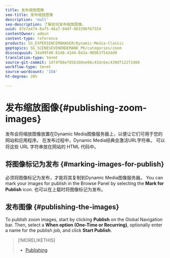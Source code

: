 ```yaml
---
title: 发布缩放图像
seo-title: 发布缩放图像
description: 'null'
seo-description: 了解如何发布缩放图像。
uuid: d7e7a474-8af5-46a7-94df-063396f67554
contentOwner: admin
content-type: reference
products: SG_EXPERIENCEMANAGER/Dynamic-Media-Classic
geptopics: SG_SCENESEVENONDEMAND_PK/categories/zoom
discoiquuid: 34a99fd0-8148-41d4-843a-909637542dd9
translation-type: tm+mt
source-git-commit: 1df4f88ef856160ee06c43dc6ec430df122f2408
workflow-type: tm+mt
source-wordcount: '154'
ht-degree: 28%

---
```



# 发布缩放图像{#publishing-zoom-images}

发布会将缩放图像放置在Dynamic Media图像服务器上，以便让它们可用于您的网站和应用程序。 在发布过程中，Dynamic Media经典会激活URL字符串。 可以将这些 URL 字符串放在网站的 HTML 代码中。

## 将图像标记为发布 {#marking-images-for-publish}

必须将图像标记为发布，才能将其复制到Dynamic Media图像服务器。 You can mark your images for publish in the Browse Panel by selecting the **Mark for Publish** icon. 也可以在上载时将图像标记为发布。

## 发布图像 {#publishing-the-images}

To publish zoom images, start by clicking **Publish** on the Global Navigation bar. Then, select a **When option (One-Time or Recurring)**, optionally enter a name for the publish job, and click **Start Publish**.

>[!MORELIKETHIS]
>
>* [Publishing](publishing-files.md#publishing_files)

